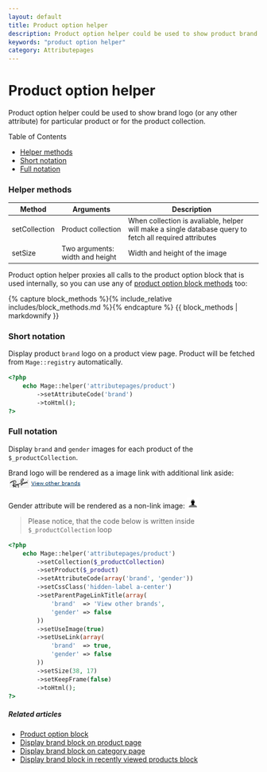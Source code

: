 ```yaml
---
layout: default
title: Product option helper
description: Product option helper could be used to show product brand logo at any page
keywords: "product option helper"
category: Attributepages
---
```


# Product option helper

Product option helper could be used to show brand logo (or any other attribute)
for particular product or for the product collection.

Table of Contents

- [Helper methods](#helper-methods)
- [Short notation](#short-notation)
- [Full notation](#full-notation)

### Helper methods

Method             | Arguments            | Description
-------------------|----------------------|------------
setCollection      | Product collection | When collection is avaliable, helper will make a single database query to fetch all required attributes
setSize            | Two arguments: width and height | Width and height of the image

Product option helper proxies all calls to the product option block that is used 
internally, so you can use any of 
[product option block methods](/m1/attributepages/widgets-and-blocks/product-option-block/#block-methods) 
too:

{% capture block_methods %}{% include_relative includes/block_methods.md %}{% endcapture %}
{{ block_methods | markdownify }}

### Short notation

Display product `brand` logo on a product view page. Product will be fetched
from `Mage::registry` automatically.

```php
<?php
    echo Mage::helper('attributepages/product')
        ->setAttributeCode('brand')
        ->toHtml();
?>
```

### Full notation

Display `brand` and `gender` images for each product of the `$_productCollection`.

Brand logo will be rendered as a image link with additional link aside: 
![Brand logo with 'View other brands' link aside](/images/attributepages/widgets-and-blocks/thumbnail/brand_logo_with_link_aside.png)

Gender attribute will be rendered as a non-link image: 
![Gender icon](/images/attributepages/widgets-and-blocks/thumbnail/gender_image.png)

> Please notice, that the code below is written inside `$_productCollection` 
> loop

```php
<?php
    echo Mage::helper('attributepages/product')
        ->setCollection($_productCollection)
        ->setProduct($_product)
        ->setAttributeCode(array('brand', 'gender'))
        ->setCssClass('hidden-label a-center')
        ->setParentPageLinkTitle(array(
            'brand'  => 'View other brands',
            'gender' => false
        ))
        ->setUseImage(true)
        ->setUseLink(array(
            'brand'  => true,
            'gender' => false
        ))
        ->setSize(38, 17)
        ->setKeepFrame(false)
        ->toHtml();
?>
```

##### Related articles

- [Product option block](/m1/attributepages/widgets-and-blocks/product-option-block/)
- [Display brand block on product page](/m1/attributepages/use-cases/brand-block-on-product-page/#inline-php-code)
- [Display brand block on category page](/m1/attributepages/use-cases/brand-block-on-category-page/)
- [Display brand block in recently viewed products block](/m1/attributepages/use-cases/brand-block-in-recently-viewed-block/)
